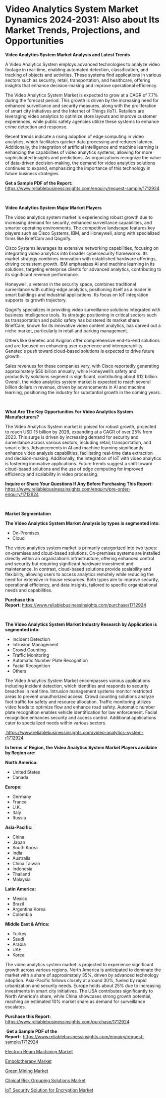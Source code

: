<p><h1>Video Analytics System Market Dynamics 2024-2031: Also about Its Market Trends, Projections, and Opportunities</h1></p><p><strong>Video Analytics System Market Analysis and Latest Trends</strong></p>
<p><p>A Video Analytics System employs advanced technologies to analyze video footage in real-time, enabling automated detection, classification, and tracking of objects and activities. These systems find applications in various sectors such as security, retail, transportation, and healthcare, offering insights that enhance decision-making and improve operational efficiency.</p><p>The Video Analytics System Market is expected to grow at a CAGR of 7.7% during the forecast period. This growth is driven by the increasing need for enhanced surveillance and security measures, along with the proliferation of smart city initiatives and the Internet of Things (IoT). Retailers are leveraging video analytics to optimize store layouts and improve customer experiences, while public safety agencies utilize these systems to enhance crime detection and response.</p><p>Recent trends indicate a rising adoption of edge computing in video analytics, which facilitates quicker data processing and reduces latency. Additionally, the integration of artificial intelligence and machine learning is enhancing the capabilities of video analytics systems, allowing for more sophisticated insights and predictions. As organizations recognize the value of data-driven decision-making, the demand for video analytics solutions continues to expand, emphasizing the importance of this technology in future business strategies.</p></p>
<p><strong>Get a Sample PDF of the Report:&nbsp;</strong> <a href="https://www.reliablebusinessinsights.com/enquiry/request-sample/1712924?utm_campaign=1737&utm_medium=2&utm_source=Github&utm_content=ia&utm_term=22102024&utm_id=video-analytics-system">https://www.reliablebusinessinsights.com/enquiry/request-sample/1712924</a></p>
<p>&nbsp;</p>
<p><strong>Video Analytics System Major Market Players</strong></p>
<p><p>The video analytics system market is experiencing robust growth due to increasing demand for security, enhanced surveillance capabilities, and smarter operating environments. The competitive landscape features key players such as Cisco Systems, IBM, and Honeywell, along with specialized firms like BriefCam and Qognify.</p><p>Cisco Systems leverages its extensive networking capabilities, focusing on integrating video analytics into broader cybersecurity frameworks. Its market strategy combines innovation with established hardware offerings, driving consistent growth. IBM emphasizes AI and machine learning in its solutions, targeting enterprise clients for advanced analytics, contributing to its significant revenue performance.</p><p>Honeywell, a veteran in the security space, combines traditional surveillance with cutting-edge analytics, positioning itself as a leader in smart buildings and industrial applications. Its focus on IoT integration supports its growth trajectory.</p><p>Qognify specializes in providing video surveillance solutions integrated with business intelligence tools. Its strategic positioning in critical sectors such as transportation and public safety has bolstered its market share. BriefCam, known for its innovative video content analytics, has carved out a niche market, particularly in retail and parking management.</p><p>Others like Genetec and Avigilon offer comprehensive end-to-end solutions and are focused on enhancing user experience and interoperability. Genetec's push toward cloud-based solutions is expected to drive future growth. </p><p>Sales revenues for these companies vary, with Cisco reportedly generating approximately $50 billion annually, while Honeywell’s safety and productivity solutions segment is significant, contributing about $12 billion. Overall, the video analytics system market is expected to reach several billion dollars in revenue, driven by advancements in AI and machine learning, positioning the industry for substantial growth in the coming years.</p></p>
<p>&nbsp;</p>
<p><strong>What Are The Key Opportunities For Video Analytics System Manufacturers?</strong></p>
<p><p>The Video Analytics System market is poised for robust growth, projected to reach USD 15 billion by 2028, expanding at a CAGR of over 25% from 2023. This surge is driven by increasing demand for security and surveillance across various sectors, including retail, transportation, and smart cities. Advancements in AI and machine learning significantly enhance video analysis capabilities, facilitating real-time data extraction and decision-making. Additionally, the integration of IoT with video analytics is fostering innovative applications. Future trends suggest a shift toward cloud-based solutions and the use of edge computing for improved efficiency and scalability in video processing.</p></p>
<p><strong>Inquire or Share Your Questions If Any Before Purchasing This Report:</strong> <a href="https://www.reliablebusinessinsights.com/enquiry/pre-order-enquiry/1712924?utm_campaign=1737&utm_medium=2&utm_source=Github&utm_content=ia&utm_term=22102024&utm_id=video-analytics-system">https://www.reliablebusinessinsights.com/enquiry/pre-order-enquiry/1712924</a></p>
<p>&nbsp;</p>
<p><strong>Market Segmentation</strong></p>
<p><strong>The Video Analytics System Market Analysis by types is segmented into:</strong></p>
<p><ul><li>On-Premises</li><li>Cloud</li></ul></p>
<p><p>The video analytics system market is primarily categorized into two types: on-premises and cloud-based solutions. On-premises systems are installed directly within an organization’s infrastructure, offering enhanced control and security but requiring significant hardware investment and maintenance. In contrast, cloud-based solutions provide scalability and flexibility, allowing users to access analytics remotely while reducing the need for extensive in-house resources. Both types aim to improve security, operational efficiency, and data insights, tailored to specific organizational needs and capabilities.</p></p>
<p><strong>Purchase this Report:&nbsp;</strong><a href="https://www.reliablebusinessinsights.com/purchase/1712924?utm_campaign=1737&utm_medium=2&utm_source=Github&utm_content=ia&utm_term=22102024&utm_id=video-analytics-system">https://www.reliablebusinessinsights.com/purchase/1712924</a></p>
<p>&nbsp;</p>
<p><strong>The Video Analytics System Market Industry Research by Application is segmented into:</strong></p>
<p><ul><li>Incident Detection</li><li>Intrusion Management</li><li>Crowd Counting</li><li>Traffic Monitoring</li><li>Automatic Number Plate Recognition</li><li>Facial Recognition</li><li>Others</li></ul></p>
<p><p>The Video Analytics System Market encompasses various applications including incident detection, which identifies and responds to security breaches in real time. Intrusion management systems monitor restricted areas to prevent unauthorized access. Crowd counting solutions analyze foot traffic for safety and resource allocation. Traffic monitoring utilizes video feeds to optimize flow and enhance road safety. Automatic number plate recognition enables vehicle identification for law enforcement. Facial recognition enhances security and access control. Additional applications cater to specialized needs within various sectors.</p></p>
<p><a href="https://www.reliablebusinessinsights.com/video-analytics-system-r1712924?utm_campaign=1737&utm_medium=2&utm_source=Github&utm_content=ia&utm_term=22102024&utm_id=video-analytics-system">&nbsp;https://www.reliablebusinessinsights.com/video-analytics-system-r1712924</a></p>
<p><strong>In terms of Region, the Video Analytics System Market Players available by Region are:</strong></p>
<p>
    <p> <strong> North America: </strong>
        <ul>
            <li>United States</li>
            <li>Canada</li>
        </ul>
        </p> 
    <p> <strong> Europe: </strong>
        <ul>
            <li>Germany</li>
            <li>France</li>
            <li>U.K.</li>
            <li>Italy</li>
            <li>Russia</li>
        </ul>
        </p> 
    <p> <strong> Asia-Pacific: </strong>
        <ul>
            <li>China</li>
            <li>Japan</li>
            <li>South Korea</li>
            <li>India</li>
            <li>Australia</li>
            <li>China Taiwan</li>
            <li>Indonesia</li>
            <li>Thailand</li>
            <li>Malaysia</li>
        </ul>
        </p> 
    <p> <strong> Latin America: </strong>
        <ul>
            <li>Mexico</li>
            <li>Brazil</li>
            <li>Argentina Korea</li>
            <li>Colombia</li>
        </ul>
        </p> 
    <p> <strong> Middle East & Africa: </strong>
        <ul>
            <li>Turkey</li>
            <li>Saudi</li>
            <li>Arabia</li>
            <li>UAE</li>
            <li>Korea</li>
        </ul>
    </p>
    </p>
<p><p>The video analytics system market is projected to experience significant growth across various regions. North America is anticipated to dominate the market with a share of approximately 35%, driven by advanced technology adoption. Asia-Pacific follows closely at around 30%, fueled by rapid urbanization and security needs. Europe holds about 25% due to increasing investments in smart city initiatives. The USA contributes significantly to North America's share, while China showcases strong growth potential, reaching an estimated 10% market share as demand for surveillance escalates.</p></p>
<p><strong>Purchase this Report: </strong><a href="https://www.reliablebusinessinsights.com/purchase/1712924?utm_campaign=1737&utm_medium=2&utm_source=Github&utm_content=ia&utm_term=22102024&utm_id=video-analytics-system">https://www.reliablebusinessinsights.com/purchase/1712924</a></p>
<p>&nbsp;<strong>Get a Sample PDF of the Report:&nbsp;&nbsp;</strong><a href="https://www.reliablebusinessinsights.com/enquiry/request-sample/1712924?utm_campaign=1737&utm_medium=2&utm_source=Github&utm_content=ia&utm_term=22102024&utm_id=video-analytics-system">https://www.reliablebusinessinsights.com/enquiry/request-sample/1712924</a></p>
<p><strong></strong></p>
<p><p><a href="https://www.linkedin.com/pulse/exploring-electron-beam-machining-market-dynamics-global-trends-2t6xf?utm_campaign=1737&utm_medium=2&utm_source=Github&utm_content=ia&utm_term=22102024&utm_id=video-analytics-system">Electron Beam Machining Market</a></p><p><a href="https://www.linkedin.com/pulse/disruption-innovation-embolotherapy-industry-market-analysis-remmf?utm_campaign=1737&utm_medium=2&utm_source=Github&utm_content=ia&utm_term=22102024&utm_id=video-analytics-system">Embolotherapy Market</a></p><p><a href="https://www.linkedin.com/pulse/green-mining-market-global-regional-analysis-2024-2031-xmdnf?utm_campaign=1737&utm_medium=2&utm_source=Github&utm_content=ia&utm_term=22102024&utm_id=video-analytics-system">Green Mining Market</a></p><p><a href="https://www.linkedin.com/pulse/key-drivers-clinical-risk-grouping-solutions-market-trends-tydsf?utm_campaign=1737&utm_medium=2&utm_source=Github&utm_content=ia&utm_term=22102024&utm_id=video-analytics-system">Clinical Risk Grouping Solutions Market</a></p><p><a href="https://github.com/MariaWashington76/Market-Research-Report-List-1/blob/main/iot-security-solution-for-encryption-market.md?utm_campaign=1737&utm_medium=2&utm_source=Github&utm_content=ia&utm_term=22102024&utm_id=video-analytics-system">IoT Security Solution for Encryption Market</a></p></p>